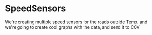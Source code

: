 # SpeedSensors
We're creating multiple speed sensors for the roads outside Temp. and we're going to create cool graphs with the data, and send it to COV
